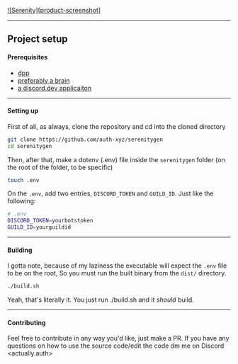 <a id="readme-top"></a>

<!-- ABOUT THE PROJECT -->
[![Serenity][product-screenshot]](https://auth-xyz.github.io/repositories/serenitygen/banner.png)

------

## Project setup

#### Prerequisites
- [dpp](https://dpp.dev)
- [preferably a brain](https://en.wikipedia.org/wiki/Brain)
- [a discord.dev applicaiton](https://discord.dev)

------

#### Setting up

First of all, as always, clone the repository and cd into the cloned directory

```bash
git clone https://github.com/auth-xyz/serenitygen
cd serenitygen
```

Then, after that, make a dotenv (.env) file inside the `serenitygen` folder (on the root of the folder, to be specific)

```bash
touch .env
```

On the `.env`, add two entries, `DISCORD_TOKEN` and `GUILD_ID`.
Just like the following:

```bash
# .env
DISCORD_TOKEN=yourbotstoken
GUILD_ID=yourguildid
```

--------

#### Building

I gotta note, because of my laziness the executable will expect the `.env` file to be on the root,
So you must run the built binary from the `dist/` directory.

```bash
./build.sh
```

Yeah, that's literally it. You just run ./build.sh and it *should* build.

------

#### Contributing

Feel free to contribute in any way you'd like, just make a PR.
If you have any questions on how to use the source code/edit the code dm me on Discord <actually.auth>
